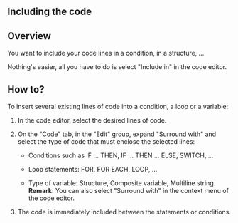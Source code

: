 


## Including the code
			



<a name="NOTE1"></a>
<a name="NOTE1_1"></a>


## Overview
<a name="overview_ELTTEXTE000089"></a>
You want to include your code lines in a condition, in a structure, ...

Nothing's easier, all you have to do is select "Include in" in the code editor.

<a name="NOTE2"></a>
<a name="NOTE2_1"></a>


## How to?
<a name="how_ELTTEXTE000113"></a>
To insert several existing lines of code into a condition, a loop or a variable:

1. In the code editor, select the desired lines of code.

2. On the "Code" tab, in the "Edit" group, expand "Surround with" and select the type of code that must enclose the selected lines:

	- Conditions such as IF ... THEN, IF ... THEN ... ELSE, SWITCH, ...

	- Loop statements: FOR, FOR EACH, LOOP, ...

	- Type of variable: Structure, Composite variable, Multiline string.
			**Remark**: You can also select "Surround with" in the context menu of the code editor.




3. The code is immediately included between the statements or conditions.





